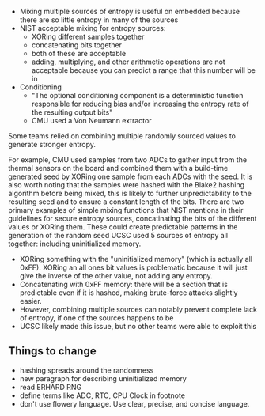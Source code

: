 
- Mixing multiple sources of entropy is useful on embedded because there are so little entropy in many of the sources 
- NIST acceptable mixing for entropy sources:
	- XORing different samples together
	- concatenating bits together
	- both of these are acceptable
	- adding, multiplying, and other arithmetic operations are not acceptable because you can predict a range that this number will be in
- Conditioning
	- "The optional conditioning component is a deterministic function responsible for reducing bias and/or increasing the entropy rate of the resulting output bits"
	- CMU used a Von Neumann extractor

Some teams relied on combining multiple randomly sourced values to generate stronger entropy. 

For example, CMU used samples from two ADCs to gather input from the thermal sensors on the board and combined them with a build-time generated seed by XORing one sample from each ADCs with the seed. It is also worth noting that the samples were hashed with the Blake2 hashing algorithm before being mixed, this is likely to further unpredictability to the resulting seed and to ensure a constant length of the bits.
There are two primary examples of simple mixing functions that NIST mentions in their guidelines for secure entropy sources, concatinating the bits of the different values or XORing them. These could create predictable patterns in the generation of the random seed 
UCSC used 5 sources of entropy all together:  including uninitialized memory.
- XORing something with the "uninitialized memory" (which is actually all 0xFF). XORing an all ones bit values is problematic because it will just give the inverse of the other value, not adding any entropy.
- Concatenating with 0xFF memory: there will be a section that is predictable even if it is hashed, making brute-force attacks slightly easier.
- However, combining multiple sources can notably prevent complete lack of entropy, if one of the sources happens to be 
- UCSC likely made this issue, but no other teams were able to exploit this

## Things to change
- hashing spreads around the randomness
- new paragraph for describing uninitialized memory
- read ERHARD RNG
- define terms like ADC, RTC, CPU Clock in footnote
- don't use flowery language. Use clear, precise, and concise language. 